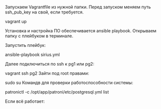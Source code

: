 Запускаем Vagrantfile из нужной папки. Перед запуском меняем путь ssh_pub_key на свой, если требуется.

  vagrant up
  
Установка и настройка ПО обеспечивается ansible playbook.
Открываем папку с плейбуком в терминале.

Запустить плейбук:

  ansible-playbook sirius.yml
  
Далее подключиться по ssh к pg1 или pg2:

  vagrant ssh pg2 
Зайти под root правами:

  sudo su
Командв для проверки работоспособности системы:

  patronictl -c /opt/app/patroni/etc/postgresql.yml list
  
Если всё работает:
